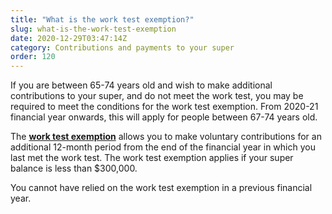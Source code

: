 ```yaml
---
title: "What is the work test exemption?"
slug: what-is-the-work-test-exemption
date: 2020-12-29T03:47:14Z
category: Contributions and payments to your super
order: 120
---
```


If you are between 65-74 years old and wish to make additional contributions to your super, and do not meet the work test, you may be required to meet the conditions for the work test exemption. From 2020-21 financial year onwards, this will apply for people between 67-74 years old. 

The [**work test exemption**](https://www.ato.gov.au/Definitions/?anchor=WorkTestExemption#WorkTestExemption) allows you to make voluntary contributions for an additional 12-month period from the end of the financial year in which you last met the work test. The work test exemption applies if your super balance is less than $300,000. 

You cannot have relied on the work test exemption in a previous financial year.
